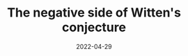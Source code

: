 ---
title: "The negative side of Witten's conjecture"
collection: talks
category: conferences
event: "Quantum Geometry workshop"
venue: "IHÉS, FR"
date: 2022-04-29
slides: "/files/talks/2022-04-29.pdf"
video: "https://www.youtube.com/watch?v=k8lFAhzdLjk"
---